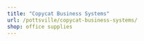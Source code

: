 ```yaml
---
title: "Copycat Business Systems"
url: /pottsville/copycat-business-systems/
shop: office supplies
---
```

